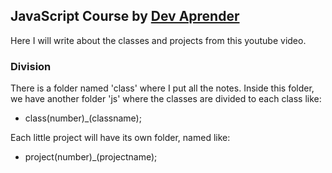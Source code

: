 ## JavaScript Course by [Dev Aprender](https://www.youtube.com/watch?v=i6Oi-YtXnAU&list=TLPQMDMwOTIwMjBV7fCdTf8iOA&index=3)

Here I will write about the classes and projects from this youtube video.

### Division

There is a folder named 'class' where I put all the notes. Inside this folder, we have another folder 'js' where the classes are divided to each class like:
- class(number)_(classname);

Each little project will have its own folder, named like:
- project(number)_(projectname);
